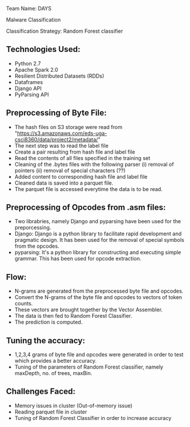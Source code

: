 Team Name: DAYS

Malware Classification

Classification Strategy: Random Forest classifier


Technologies Used:
-----------------
- Python 2.7
- Apache Spark 2.0
- Resilient Distributed Datasets (RDDs)
- Dataframes
- Django API
- PyParsing API


Preprocessing of Byte File:
--------------------------
- The hash files on S3 storage were read from "https://s3.amazonaws.com/eds-uga-csci8360/data/project2/metadata/<filename>"
- The next step was to read the label file
- Create a pair resulting from hash file and label file
- Read the contents of all files specified in the training set
- Cleaning of the .bytes files with the following parser
(i)  removal of pointers
(ii) removal of special characters (??)
- Added content to corresponding hash file and label file
- Cleaned data is saved into a parquet file.
- The parquet file is accessed everytime the data is to be read.


Preprocessing of Opcodes from .asm files:
----------------------------------------
- Two librabries, namely Django and pyparsing have been used for the preporcessing. 
- Django: Django is a python library to facilitate rapid development and pragmatic design. It has been used for the removal of special symbols from the opcodes.
- pyparsing: It's a python library for constructing and executing simple grammar. This has been used for opcode extraction.


Flow:
----
- N-grams are generated from the preprocessed byte file and opcodes.
- Convert the N-grams of the byte file and opcodes to vectors of token counts.
- These vectors are brought together by the Vector Assembler.
- The data is then fed to Random Forest Classifier.
- The prediction is computed.


Tuning the accuracy:
-------------------
- 1,2,3,4 grams of byte file and opcodes were generated in order to test which provides a better accuracy.
- Tuning of the parameters of Random Forest classifier, namely maxDepth, no. of trees, maxBin.



Challenges Faced:
----------------
- Memory issues in cluster (Out-of-memory issue)
- Reading parquet file in cluster
- Tuning of Random Forest Classifier in order to increase accuracy
